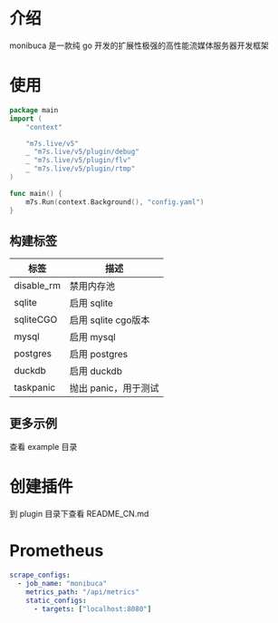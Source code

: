 # 介绍
monibuca 是一款纯 go 开发的扩展性极强的高性能流媒体服务器开发框架

# 使用
```go
package main
import (
	"context"

	"m7s.live/v5"
	_ "m7s.live/v5/plugin/debug"
	_ "m7s.live/v5/plugin/flv"
	_ "m7s.live/v5/plugin/rtmp"
)

func main() {
	m7s.Run(context.Background(), "config.yaml")
}

```
## 构建标签

| 标签 | 描述              |
|-----------|-----------------|
| disable_rm | 禁用内存池           |
| sqlite | 启用 sqlite       |
| sqliteCGO | 启用 sqlite cgo版本 |
| mysql | 启用 mysql       |
| postgres | 启用 postgres       |
| duckdb | 启用 duckdb       |
| taskpanic | 抛出 panic，用于测试   |


## 更多示例

查看 example 目录

# 创建插件

到 plugin 目录下查看 README_CN.md

# Prometheus

```yaml
scrape_configs:
  - job_name: "monibuca"
    metrics_path: "/api/metrics"
    static_configs:
      - targets: ["localhost:8080"]
```
